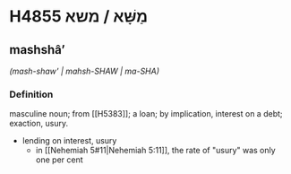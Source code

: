 # H4855 מַשָּׁא / משא

## mashshâʼ

_(mash-shaw' | mahsh-SHAW | ma-SHA)_

### Definition

masculine noun; from [[H5383]]; a loan; by implication, interest on a debt; exaction, usury.

- lending on interest, usury
    - in [[Nehemiah 5#11|Nehemiah 5:11]], the rate of "usury" was only one per cent
